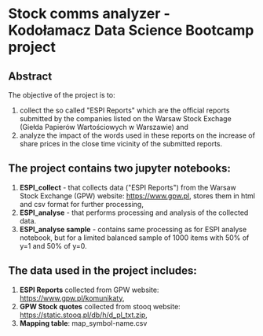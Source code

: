 # Stock comms analyzer - Kodołamacz Data Science Bootcamp project

## Abstract
The objective of the project is to:
1. collect the so called "ESPI Reports" which are the official reports submitted by the companies listed on the Warsaw Stock Exchage (Giełda Papierów Wartościowych w Warszawie) and 
2. analyze the impact of the words used in these reports on the increase of share prices in the close time vicinity of the submitted reports.

## The project contains two jupyter notebooks:
1. **ESPI_collect** - that collects data ("ESPI Reports") from the Warsaw Stock Exchange (GPW) website: https://www.gpw.pl, stores them in html and csv format for further processing,
2. **ESPI_analyse** - that performs processing and analysis of the collected data.
3. **ESPI_analyse sample** - contains same processing as for ESPI analyse notebook, but for a limited balanced sample of 1000 items with 50% of y=1 and 50% of y=0. 

## The data used in the project includes:
1. **ESPI Reports** collected from GPW website: https://www.gpw.pl/komunikaty,
2. **GPW Stock quotes** collected from stooq website: https://static.stooq.pl/db/h/d_pl_txt.zip,
3. **Mapping table**: map_symbol-name.csv

